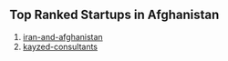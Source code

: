 ## Top Ranked Startups in Afghanistan

1. [iran-and-afghanistan](http://www.startupranking.com/iran-and-afghanistan)
2. [kayzed-consultants](http://www.startupranking.com/kayzed-consultants)

